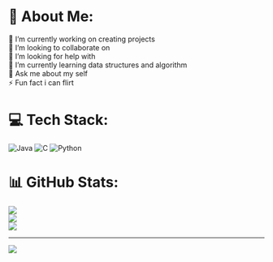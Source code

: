 # 💫 About Me:
🔭 I’m currently working on creating projects<br>👯 I’m looking to collaborate on<br>🤝 I’m looking for help with<br>🌱 I’m currently learning data structures and algorithm<br>💬 Ask me about my self<br>⚡ Fun fact i can flirt


# 💻 Tech Stack:
![Java](https://img.shields.io/badge/java-%23ED8B00.svg?style=for-the-badge&logo=openjdk&logoColor=white) ![C](https://img.shields.io/badge/c-%2300599C.svg?style=for-the-badge&logo=c&logoColor=white) ![Python](https://img.shields.io/badge/python-3670A0?style=for-the-badge&logo=python&logoColor=ffdd54)
# 📊 GitHub Stats:
![](https://github-readme-stats.vercel.app/api?username=Tharunvasireddi&theme=dark&hide_border=false&include_all_commits=false&count_private=false)<br/>
![](https://github-readme-streak-stats.herokuapp.com/?user=Tharunvasireddi&theme=dark&hide_border=false)<br/>
![](https://github-readme-stats.vercel.app/api/top-langs/?username=Tharunvasireddi&theme=dark&hide_border=false&include_all_commits=false&count_private=false&layout=compact)

---
[![](https://visitcount.itsvg.in/api?id=Tharunvasireddi&icon=0&color=0)](https://visitcount.itsvg.in)

<!-- Proudly created with GPRM ( https://gprm.itsvg.in ) -->
